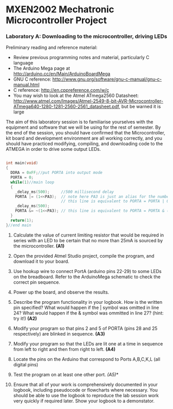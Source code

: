 # MXEN2002 Mechatronic Microcontroller Project

### Laboratory A:  Downloading to the microcontroller, driving LEDs

Preliminary reading and reference material:
- Review previous programming notes and material, particularly C language
- The Arduino Mega page at http://arduino.cc/en/Main/ArduinoBoardMega
- GNU C reference: http://www.gnu.org/software/gnu-c-manual/gnu-c-manual.html
- C reference: http://en.cppreference.com/w/c
- You may wish to look at the Atmel ATmega2560 Datasheet: http://www.atmel.com/Images/Atmel-2549-8-bit-AVR-Microcontroller-ATmega640-1280-1281-2560-2561_datasheet.pdf, but be warned it is large

The aim of this laboratory session is to familiarise yourselves with the equipment and software that we will be using for the rest of semester.  By the end of the session, you should have confirmed that the Microcontroller, kit board and development environment are all working correctly, and you should have practiced modifying, compiling, and downloading code to the ATMEGA in order to drive some output LEDs.

```c

int main(void)
{
  DDRA = 0xFF;//put PORTA into output mode
  PORTA = 0; 
  while(1)//main loop
  {
    _delay_ms(500);     //500 millisecond delay
    PORTA |= (1<<PA3);  // note here PA3 is just an alias for the number 3
                        // this line is equivalent to PORTA = PORTA | 0b00001000   which writes a HIGH to pin 3 of PORTA
    _delay_ms(500); 
    PORTA &= ~(1<<PA3); // this line is equivalent to PORTA = PORTA & (0b11110111)  which writes a HIGH to pin 3 of PORTA
  }
  return(1);
}//end main 
```

1. Calculate the value of current limiting resistor that would be required in series with an LED to be certain that no more than 25mA is sourced by the microcontroller. **(A1)**

2. Open the provided Atmel Studio project, compile the program, and download it to your board.

3. Use hookup wire to connect PortA (arduino pins 22-29) to some LEDs on the breadboard.
   Refer to the ArduinoMega schematic to check the correct pin sequence.

4. Power up the board, and observe the results.

5. Describe the program functionality in your logbook. How is the written pin specified? What would happen if the | symbol was omitted in line 24? What would happen if the & symbol was ommitted in line 27? (hint: try it!) **(A2)**

6. Modify your program so that pins 2 and 5 of PORTA (pins 28 and 25 respectively) are blinked in sequence. **(A3)**

7. Modify your program so that the LEDs are lit one at a time in sequence from left to right and then from right to left. **(A4)**

8. Locate the pins on the Arduino that correspond to Ports A,B,C,K,L (all digital pins)

9. Test the program on at least one other port.  **(A5*)**

10. Ensure that all of your work is comprehensively documented in your logbook, including pseudocode or flowcharts where necessary.  You should be able to use the logbook to reproduce the lab session work very quickly if required later. Show your logbook to a demonstator.
